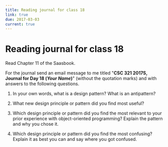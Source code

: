 ```yaml
---
title: Reading journal for class 18
link: true
due: 2017-03-03
current: true
---
```

Reading journal for class 18
============================

Read Chapter 11 of the Saasbook.

For the journal send an email message to me titled "**CSC 321 2017S,
Journal for Day 18 (*Your Name*)**" (without the quotation marks) and
with answers to the following questions.

1. In your own words, what is a design pattern? What is an antipattern?

2. What new design principle or pattern did you find most useful?

3. Which design principle or pattern did you find the most relevant to your prior experience with object-oriented programming? Explain the pattern and why you chose it.

4. Which design principle or pattern did you find the most confusing? Explain it as best you can and say where you got confused.

